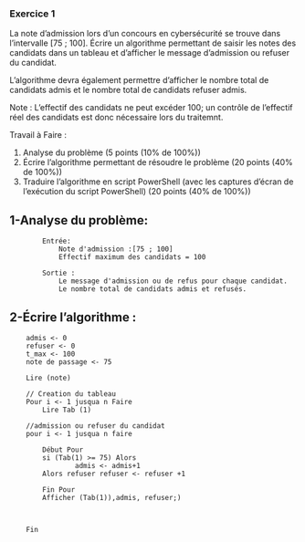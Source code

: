 ### Exercice 1

  La note d’admission lors d’un concours en cybersécurité se trouve dans l’intervalle [75 ; 100]. Écrire un algorithme
  permettant de saisir les notes des candidats dans un tableau et d’afficher le message d’admission ou refuser du candidat.

  L’algorithme devra également permettre d’afficher le nombre total de candidats admis et le nombre total de candidats
  refuser admis.

  Note : L’effectif des candidats ne peut excéder 100; un contrôle de l’effectif réel des candidats est donc nécessaire lors
  du traitemnt.

  Travail à Faire :

  1. Analyse du problème (5 points (10% de 100%))
  2. Écrire l’algorithme permettant de résoudre le problème (20 points (40% de 100%))
  3. Traduire l’algorithme en script PowerShell (avec les captures d’écran de l’exécution du script PowerShell) (20
  points (40% de 100%))



## 1-Analyse du problème:

```algo
        Entrée:
            Note d'admission :[75 ; 100] 
            Effectif maximum des candidats = 100

        Sortie : 
            Le message d'admission ou de refus pour chaque candidat.
            Le nombre total de candidats admis et refusés.
```


## 2-Écrire l’algorithme : 
```algo
    admis <- 0
    refuser <- 0
    t_max <- 100
    note de passage <- 75

    Lire (note)

    // Creation du tableau
    Pour i <- 1 jusqua n Faire
        Lire Tab (1)

    //admission ou refuser du candidat
    pour i <- 1 jusqua n faire

        Début Pour
        si (Tab(1) >= 75) Alors
                admis <- admis+1
        Alors refuser refuser <- refuser +1

        Fin Pour
        Afficher (Tab(1)),admis, refuser;)



    Fin
```

    
